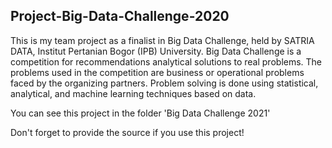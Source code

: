 ## Project-Big-Data-Challenge-2020

This is my team project as a finalist in Big Data Challenge, held by SATRIA DATA, Institut Pertanian Bogor (IPB) University. Big Data Challenge is a competition for recommendations analytical solutions to real problems. The problems used in the competition are business or operational problems faced by the organizing partners. Problem solving is done using statistical, analytical, and machine learning techniques based on data.

You can see this project in the folder 'Big Data Challenge 2021'

Don't forget to provide the source if you use this project!
